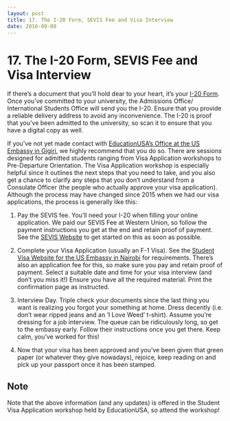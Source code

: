 ```yaml
---
layout: post 
title: 17. The I-20 Form, SEVIS Fee and Visa Interview
date: 2016-09-08
---
```


# 17. The I-20 Form, SEVIS Fee and Visa Interview

If there’s a document that you’ll hold dear to your heart, it’s your [I-20 Form](https://studyinthestates.dhs.gov/2013/01/what-is-the-form-i-20). Once you’ve committed to your university, the Admissions Office/ International Students Office will send you the I-20. Ensure that you provide a reliable delivery address to avoid any inconvenience. The I-20 is proof that you’ve been admitted to the university, so scan it to ensure that you have a digital copy as well.

If you’ve not yet made contact with [EducationUSA’s Office at the US Embassy in Gigiri](http://nairobi.usembassy.gov/edusa.html), we highly recommend that you do so. There are sessions designed for admitted students ranging from Visa Application workshops to Pre-Departure Orientation. The Visa Application workshop is especially helpful since it outlines the next steps that you need to take, and you also get a chance to clarify any steps that you don’t understand from a Consulate Officer (the people who actually approve your visa application). Although the process may have changed since 2015 when we had our visa applications, the process is generally like this:

1. Pay the SEVIS fee. You’ll need your I-20 when filling your online application. We paid our SEVIS Fee at Western Union, so follow the payment instructions you get at the end and retain proof of payment. See the [SEVIS Website](https://www.fmjfee.com/) to get started on this as soon as possible.

2. Complete your Visa Application (usually an F-1 Visa). See the [Student Visa Website for the US Embassy in Nairobi](http://nairobi.usembassy.gov/student_visas.html) for requirements. There’s also an application fee for this, so make sure you pay and retain proof of payment. Select a suitable date and time for your visa interview (and don’t you miss it!) Ensure you have all the required material. Print the confirmation page as instructed.

3. Interview Day. Triple check your documents since the last thing you want is realizing you forgot your something at home. Dress decently (i.e. don’t wear ripped jeans and an ‘I Love Weed’ t-shirt). Assume you’re dressing for a job interview. The queue can be ridiculously long, so get to the embassy early. Follow their instructions once you get there. Keep calm, you’ve worked for this!

4. Now that your visa has been approved and you’ve been given that green paper (or whatever they give nowadays), rejoice, keep reading on and pick up your passport once it has been stamped.

## Note

Note that the above information (and any updates) is offered in the Student Visa Application workshop held by EducationUSA, so attend the workshop!
